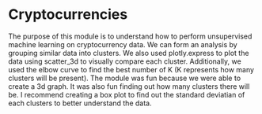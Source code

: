 # Cryptocurrencies
The purpose of this module is to understand how to perform unsupervised machine learning on cryptocurrency data. We can form an analysis by grouping similar data into clusters. We also used plotly.express to plot the data using scatter_3d to visually compare each cluster. Additionally, we used the elbow curve to find the best number of K (K represents how many clusters will be present). The module was fun because we were able to create a 3d graph. It was also fun finding out how many clusters there will be. I recommend creating a box plot to find out the standard deviatian of each clusters to better understand the data.
